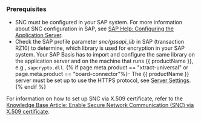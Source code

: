 
### Prerequisites

- SNC must be configured in your SAP system.
For more information about SNC configuration in SAP, see [SAP Help: Configuring the Application Server](http://help.sap.com/saphelp_nw73/helpdata/en/44/0e2e0cc7330d19e10000000a114a6b/frameset.htm). 
- Check the SAP profile parameter *snc/gssapi_lib* in SAP (transaction RZ10) to determine, which library is used for encryption in your SAP system. 
Your SAP Basis has to import and configure the same library on the application server and on the machine that runs {{ productName }}, e.g., `sapcrypto.dll`.
{% if page.meta.product == "xtract-universal" or page.meta.product == "board-connector"%}- The {{ productName }} server must be set up to use the HTTPS protocol, see [Server Settings](../server/server-settings.md#web-server).{% endif %}

For information on how to set up SNC via X.509 certificate, refer to the [Knowledge Base Article: Enable Secure Network Communication (SNC) via X.509 certificate](../../knowledge-base/enable-snc-using-pse-file.md).
